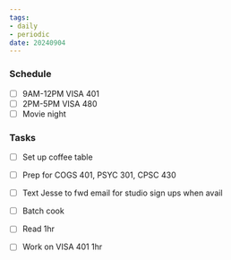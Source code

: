 ```yaml
---
tags:
- daily
- periodic
date: 20240904
---
```


### Schedule
- [ ] 9AM-12PM VISA 401
- [ ] 2PM-5PM VISA 480
- [ ] Movie night
### Tasks 
- [ ] Set up coffee table
- [ ] Prep for COGS 401, PSYC 301, CPSC 430
- [ ] Text Jesse to fwd email for studio sign ups when avail
- [ ] Batch cook 
- [ ] Read 1hr
- [ ] Work on VISA 401 1hr

